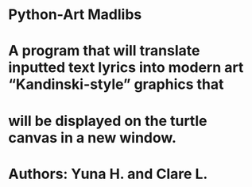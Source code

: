 # Python-Art Madlibs
# A program that will translate inputted text lyrics into modern art “Kandinski-style” graphics that
# will be displayed on the turtle canvas in a new window.
# Authors: Yuna H. and Clare L.

